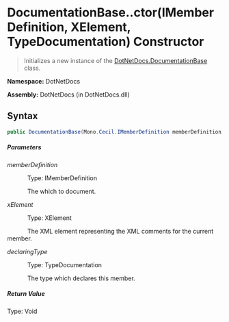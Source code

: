 # DocumentationBase..ctor(IMemberDefinition, XElement, TypeDocumentation) Constructor
> Initializes a new instance of the [DotNetDocs.DocumentationBase](/docs/DocumentationBase.md) class.

**Namespace:** DotNetDocs

**Assembly:** DotNetDocs (in DotNetDocs.dll)
## Syntax
```csharp
public DocumentationBase(Mono.Cecil.IMemberDefinition memberDefinition, System.Xml.Linq.XElement xElement, DotNetDocs.TypeDocumentation declaringType);
```
##### Parameters
*memberDefinition*

&nbsp;&nbsp;&nbsp;&nbsp;&nbsp;&nbsp;&nbsp;&nbsp;&nbsp;&nbsp;&nbsp;&nbsp;Type: IMemberDefinition

&nbsp;&nbsp;&nbsp;&nbsp;&nbsp;&nbsp;&nbsp;&nbsp;&nbsp;&nbsp;&nbsp;&nbsp;The  which to document.


*xElement*

&nbsp;&nbsp;&nbsp;&nbsp;&nbsp;&nbsp;&nbsp;&nbsp;&nbsp;&nbsp;&nbsp;&nbsp;Type: XElement

&nbsp;&nbsp;&nbsp;&nbsp;&nbsp;&nbsp;&nbsp;&nbsp;&nbsp;&nbsp;&nbsp;&nbsp;The XML element representing the XML comments for the current member.


*declaringType*

&nbsp;&nbsp;&nbsp;&nbsp;&nbsp;&nbsp;&nbsp;&nbsp;&nbsp;&nbsp;&nbsp;&nbsp;Type: TypeDocumentation

&nbsp;&nbsp;&nbsp;&nbsp;&nbsp;&nbsp;&nbsp;&nbsp;&nbsp;&nbsp;&nbsp;&nbsp;The type which declares this member.


##### Return Value
Type: Void



